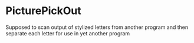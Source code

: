 # PicturePickOut
Supposed to scan output of stylized letters from another program and then separate each letter for use in yet another program 
